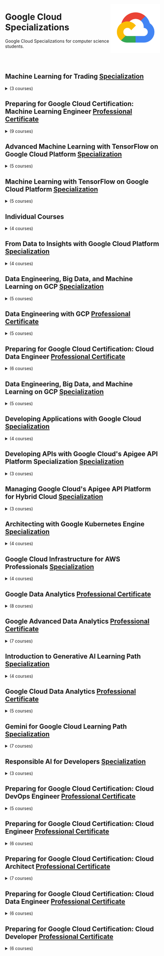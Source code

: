 <a href="https://cloud.google.com/"><img align="right" width="160" src="/logos/google-cloud.png"></img></a>

# Google Cloud Specializations
Google Cloud Specializations for computer science students.

<br><br>

## Machine Learning for Trading [Specialization](https://coursera.org/specializations/machine-learning-trading)

<details>
    <summary>(3 courses)</summary>
    <br>
<table>
    <thead>
        <tr>
<th width="25px">#</th>
<th width="900px">Course Name</th>
<th width="25px">Hrs</th>
        </tr>
    </thead>
    <tbody>
            <tr>
<td align="center">01</td>
<td><a href="https://coursera.org/learn/introduction-trading-machine-learning-gcp">Introduction to Trading, Machine Learning & GCP</a></td>
<td align="center">10</td>
            </tr>
            <tr>
<td align="center">02</td>
<td><a href="https://coursera.org/learn/machine-learning-trading-finance">Using Machine Learning in Trading and Finance</a></td>
<td align="center">10</td>
            </tr>
            <tr>
<td align="center">03</td>
<td><a href="https://coursera.org/learn/trading-strategies-reinforcement-learning">Trading Strategies as a Reinforcement Learning (RL) Problem</a></td>
<td align="center">5</td>
            </tr>
    </tbody>
</table>
</details>

## Preparing for Google Cloud Certification: Machine Learning Engineer [Professional Certificate](https://coursera.org/professional-certificates/preparing-for-google-cloud-machine-learning-engineer-professional-certificate)

<details>
    <summary>(9 courses)</summary>
    <br>
<table>
    <thead>
        <tr>
<th width="25px">#</th>
<th width="900px">Course Name</th>
<th width="25px">Hrs</th>
        </tr>
    </thead>
    <tbody>
            <tr>
<td align="center">01</td>
<td><a href="https://coursera.org/learn/gcp-big-data-ml-fundamentals">Google Cloud Big Data and Machine Learning Fundamentals</a></td>
<td align="center">15</td>
            </tr>
            <tr>
<td align="center">02</td>
<td><a href="https://coursera.org/learn/google-machine-learning">How Google does Machine Learning</a></td>
<td align="center">10</td>
            </tr>
            <tr>
<td align="center">03</td>
<td><a href="https://coursera.org/learn/launching-machine-learning">Launching into Machine Learning</a></td>
<td align="center">10</td>
            </tr>
            <tr>
<td align="center">04</td>
<td><a href="https://coursera.org/learn/intro-tensorflow">Intro to TensorFlow</a></td>
<td align="center">15</td>
            </tr>
            <tr>
<td align="center">05</td>
<td><a href="https://coursera.org/learn/feature-engineering">Feature Engineering</a></td>
<td align="center">15</td>
            </tr>
            <tr>
<td align="center">06</td>
<td><a href="https://coursera.org/learn/art-science-ml">Art and Science of Machine Learning</a></td>
<td align="center">15</td>
            </tr>
            <tr>
<td align="center">07</td>
<td><a href="https://coursera.org/learn/gcp-production-ml-systems">Production Machine Learning Systems</a></td>
<td align="center">10</td>
            </tr>
            <tr>
<td align="center">08</td>
<td><a href="https://coursera.org/learn/mlops-fundamentals">MLOps (Machine Learning Operations) Fundamentals</a></td>
<td align="center">20</td>
            </tr>
            <tr>
<td align="center">09</td>
<td><a href="https://coursera.org/learn/ml-pipelines-google-cloud">ML Pipelines on Google Cloud</a></td>
<td align="center">15</td>
            </tr>
    </tbody>
</table>
</details>

## Advanced Machine Learning with TensorFlow on Google Cloud Platform [Specialization](https://coursera.org/specializations/advanced-machine-learning-tensorflow-gcp)

<details>
    <summary>(5 courses)</summary>
    <br>
<table>
    <thead>
        <tr>
<th width="25px">#</th>
<th width="900px">Course Name</th>
<th width="25px">Hrs</th>
        </tr>
    </thead>
    <tbody>
            <tr>
<td align="center">01</td>
<td><a href="https://coursera.org/learn/end-to-end-ml-tensorflow-gcp">End-to-End Machine Learning with TensorFlow on GCP</a></td>
<td align="center">15</td>
            </tr>
            <tr>
<td align="center">02</td>
<td><a href="https://coursera.org/learn/gcp-production-ml-systems">Production Machine Learning Systems</a></td>
<td align="center">10</td>
            </tr>
            <tr>
<td align="center">03</td>
<td><a href="https://coursera.org/learn/image-understanding-tensorflow-gcp">Image Understanding with TensorFlow on GCP</a></td>
<td align="center">15</td>
            </tr>
            <tr>
<td align="center">04</td>
<td><a href="https://coursera.org/learn/sequence-models-tensorflow-gcp">Sequence Models for Time Series and Natural Language Processing</a></td>
<td align="center">20</td>
            </tr>
            <tr>
<td align="center">05</td>
<td><a href="https://coursera.org/learn/recommendation-models-gcp">Recommendation Systems with TensorFlow on GCP</a></td>
<td align="center">15</td>
            </tr>
    </tbody>
</table>
</details>

## Machine Learning with TensorFlow on Google Cloud Platform [Specialization](https://coursera.org/specializations/machine-learning-tensorflow-gcp)

<details>
    <summary>(5 courses)</summary>
    <br>
<table>
    <thead>
        <tr>
<th width="25px">#</th>
<th width="900px">Course Name</th>
<th width="25px">Hrs</th>
        </tr>
    </thead>
    <tbody>
            <tr>
<td align="center">01</td>
<td><a href="https://coursera.org/learn/google-machine-learning">How Google does Machine Learning</a></td>
<td align="center">10</td>
            </tr>
            <tr>
<td align="center">02</td>
<td><a href="https://coursera.org/learn/launching-machine-learning">Launching into Machine Learning</a></td>
<td align="center">10</td>
            </tr>
            <tr>
<td align="center">03</td>
<td><a href="https://coursera.org/learn/intro-tensorflow">Intro to TensorFlow</a></td>
<td align="center">15</td>
            </tr>
            <tr>
<td align="center">04</td>
<td><a href="https://coursera.org/learn/feature-engineering">Feature Engineering</a></td>
<td align="center">15</td>
            </tr>
            <tr>
<td align="center">05</td>
<td><a href="https://coursera.org/learn/art-science-ml">Art and Science of Machine Learning</a></td>
<td align="center">15</td>
            </tr>
    </tbody>
</table>
</details>

## Individual Courses

<details>
    <summary>(4 courses)</summary>
    <br>
<table>
    <thead>
        <tr>
<th width="25px">#</th>
<th width="900px">Course Name</th>
<th width="25px">Hrs</th>
        </tr>
    </thead>
    <tbody>
            <tr>
<td align="center">01</td>
<td><a href="https://coursera.org/learn/introduction-to-ai-and-machine-learning-on-google-cloud">Introduction to AI and Machine Learning on Google Cloud</a></td>
<td align="center">10</td>
            </tr>
            <tr>
<td align="center">02</td>
<td><a href="https://coursera.org/learn/introduction-to-large-language-models">Introduction to Large Language Models</a></td>
<td align="center">1</td>
            </tr>
            <tr>
<td align="center">03</td>
<td><a href="https://coursera.org/learn/introduction-to-image-generation">Introduction to Image Generation</a></td>
<td align="center">1</td>
            </tr>
            <tr>
<td align="center">04</td>
<td><a href="https://coursera.org/learn/introduction-to-generative-ai-studio">Introduction to Generative AI Studio</a></td>
<td align="center">1</td>
            </tr>
    </tbody>
</table>
</details>

## From Data to Insights with Google Cloud Platform [Specialization](https://coursera.org/specializations/from-data-to-insights-google-cloud-platform)

<details>
    <summary>(4 courses)</summary>
    <br>
<table>
    <thead>
        <tr>
<th width="25px">#</th>
<th width="900px">Course Name</th>
<th width="25px">Hrs</th>
        </tr>
    </thead>
    <tbody>
            <tr>
<td align="center">01</td>
<td><a href="https://coursera.org/learn/gcp-exploring-preparing-data-bigquery">Exploring and Preparing your Data with BigQuery</a></td>
<td align="center">15</td>
            </tr>
            <tr>
<td align="center">02</td>
<td><a href="https://coursera.org/learn/gcp-creating-bigquery-datasets-visualizing-insights">Creating New BigQuery Datasets and Visualizing Insights</a></td>
<td align="center">15</td>
            </tr>
            <tr>
<td align="center">03</td>
<td><a href="https://coursera.org/learn/gcp-advanced-insights-bigquery">Achieving Advanced Insights with BigQuery</a></td>
<td align="center">15</td>
            </tr>
            <tr>
<td align="center">04</td>
<td><a href="https://coursera.org/learn/data-insights-gcp-apply-ml">Applying Machine Learning to your Data with GCP</a></td>
<td align="center">15</td>
            </tr>
    </tbody>
</table>
</details>

## Data Engineering, Big Data, and Machine Learning on GCP [Specialization](https://coursera.org/specializations/gcp-data-machine-learning)

<details>
    <summary>(5 courses)</summary>
    <br>
<table>
    <thead>
        <tr>
<th width="25px">#</th>
<th width="900px">Course Name</th>
<th width="25px">Hrs</th>
        </tr>
    </thead>
    <tbody>
            <tr>
<td align="center">01</td>
<td><a href="https://coursera.org/learn/gcp-big-data-ml-fundamentals">Google Cloud Platform Big Data and Machine Learning Fundamentals</a></td>
<td align="center">15</td>
            </tr>
            <tr>
<td align="center">02</td>
<td><a href="https://coursera.org/learn/leveraging-unstructured-data-dataproc-gcp">Leveraging Unstructured Data with Cloud Dataproc on Google Cloud Platform</a></td>
<td align="center">10</td>
            </tr>
            <tr>
<td align="center">03</td>
<td><a href="https://coursera.org/learn/serverless-data-analysis-bigquery-cloud-dataflow-gcp">Serverless Data Analysis with Google BigQuery and Cloud Dataflow</a></td>
<td align="center">15</td>
            </tr>
            <tr>
<td align="center">04</td>
<td><a href="https://coursera.org/learn/serverless-machine-learning-gcp">Serverless Machine Learning with Tensorflow on Google Cloud Platform</a></td>
<td align="center">15</td>
            </tr>
            <tr>
<td align="center">05</td>
<td><a href="https://coursera.org/learn/building-resilient-streaming-systems-gcp">Building Resilient Streaming Systems on Google Cloud Platform</a></td>
<td align="center">10</td>
            </tr>
    </tbody>
</table>
</details>

## Data Engineering with GCP [Professional Certificate](https://coursera.org/professional-certificates/gcp-data-engineering)

<details>
    <summary>(5 courses)</summary>
    <br>
<table>
    <thead>
        <tr>
<th width="25px">#</th>
<th width="900px">Course Name</th>
<th width="25px">Hrs</th>
        </tr>
    </thead>
    <tbody>
            <tr>
<td align="center">01</td>
<td><a href="https://coursera.org/learn/gcp-big-data-ml-fundamentals">Google Cloud Platform Big Data and Machine Learning Fundamentals</a></td>
<td align="center">15</td>
            </tr>
            <tr>
<td align="center">02</td>
<td><a href="https://coursera.org/learn/leveraging-unstructured-data-dataproc-gcp">Leveraging Unstructured Data with Cloud Dataproc on Google Cloud Platform</a></td>
<td align="center">10</td>
            </tr>
            <tr>
<td align="center">03</td>
<td><a href="https://coursera.org/learn/serverless-data-analysis-bigquery-cloud-dataflow-gcp">Serverless Data Analysis with Google BigQuery and Cloud Dataflow</a></td>
<td align="center">15</td>
            </tr>
            <tr>
<td align="center">04</td>
<td><a href="https://coursera.org/learn/serverless-machine-learning-gcp">Serverless Machine Learning with Tensorflow on Google Cloud Platform</a></td>
<td align="center">15</td>
            </tr>
            <tr>
<td align="center">05</td>
<td><a href="https://coursera.org/learn/building-resilient-streaming-systems-gcp">Building Resilient Streaming Systems on Google Cloud Platform</a></td>
<td align="center">10</td>
            </tr>
    </tbody>
</table>
</details>

## Preparing for Google Cloud Certification: Cloud Data Engineer [Professional Certificate](https://coursera.org/professional-certificates/gcp-data-engineering)

<details>
    <summary>(6 courses)</summary>
    <br>
<table>
    <thead>
        <tr>
<th width="25px">#</th>
<th width="900px">Course Name</th>
<th width="25px">Hrs</th>
        </tr>
    </thead>
    <tbody>
            <tr>
<td align="center">01</td>
<td><a href="https://coursera.org/learn/gcp-big-data-ml-fundamentals">Google Cloud Big Data and Machine Learning Fundamentals</a></td>
<td align="center">15</td>
            </tr>
            <tr>
<td align="center">02</td>
<td><a href="https://coursera.org/learn/data-lakes-data-warehouses-gcp">Modernizing Data Lakes and Data Warehouses with Google Cloud</a></td>
<td align="center">10</td>
            </tr>
            <tr>
<td align="center">03</td>
<td><a href="https://coursera.org/learn/batch-data-pipelines-gcp">Building Batch Data Pipelines on GCP</a></td>
<td align="center">20</td>
            </tr>
            <tr>
<td align="center">04</td>
<td><a href="https://coursera.org/learn/streaming-analytics-systems-gcp">Building Resilient Streaming Analytics Systems on Google Cloud</a></td>
<td align="center">10</td>
            </tr>
            <tr>
<td align="center">05</td>
<td><a href="https://coursera.org/learn/smart-analytics-machine-learning-ai-gcp">Smart Analytics, Machine Learning, and AI on GCP</a></td>
<td align="center">10</td>
            </tr>
            <tr>
<td align="center">06</td>
<td><a href="https://coursera.org/learn/preparing-cloud-professional-data-engineer-exam">Preparing for the Google Cloud Professional Data Engineer Exam</a></td>
<td align="center">10</td>
            </tr>
    </tbody>
</table>
</details>

## Data Engineering, Big Data, and Machine Learning on GCP [Specialization](https://coursera.org/specializations/gcp-data-machine-learning)

<details>
    <summary>(5 courses)</summary>
    <br>
<table>
    <thead>
        <tr>
<th width="25px">#</th>
<th width="900px">Course Name</th>
<th width="25px">Hrs</th>
        </tr>
    </thead>
    <tbody>
            <tr>
<td align="center">01</td>
<td><a href="https://coursera.org/learn/gcp-big-data-ml-fundamentals">Google Cloud Platform Big Data and Machine Learning Fundamentals</a></td>
<td align="center">15</td>
            </tr>
            <tr>
<td align="center">02</td>
<td><a href="https://coursera.org/learn/leveraging-unstructured-data-dataproc-gcp">Leveraging Unstructured Data with Cloud Dataproc on Google Cloud Platform</a></td>
<td align="center">10</td>
            </tr>
            <tr>
<td align="center">03</td>
<td><a href="https://coursera.org/learn/serverless-data-analysis-bigquery-cloud-dataflow-gcp">Serverless Data Analysis with Google BigQuery and Cloud Dataflow</a></td>
<td align="center">15</td>
            </tr>
            <tr>
<td align="center">04</td>
<td><a href="https://coursera.org/learn/serverless-machine-learning-gcp">Serverless Machine Learning with Tensorflow on Google Cloud Platform</a></td>
<td align="center">15</td>
            </tr>
            <tr>
<td align="center">05</td>
<td><a href="https://coursera.org/learn/building-resilient-streaming-systems-gcp">Building Resilient Streaming Systems on Google Cloud Platform</a></td>
<td align="center">10</td>
            </tr>
    </tbody>
</table>
</details>

## Developing Applications with Google Cloud [Specialization](https://coursera.org/specializations/developing-apps-gcp)

<details>
    <summary>(4 courses)</summary>
    <br>
<table>
    <thead>
        <tr>
<th width="25px">#</th>
<th width="900px">Course Name</th>
<th width="25px">Hrs</th>
        </tr>
    </thead>
    <tbody>
            <tr>
<td align="center">01</td>
<td><a href="https://coursera.org/learn/gcp-fundamentals">Google Cloud Fundamentals: Core Infrastructure</a></td>
<td align="center">15</td>
            </tr>
            <tr>
<td align="center">02</td>
<td><a href="https://coursera.org/learn/getting-started-app-development">Getting Started With Application Development</a></td>
<td align="center">20</td>
            </tr>
            <tr>
<td align="center">03</td>
<td><a href="https://coursera.org/learn/securing-integrating-components-app">Securing and Integrating Components of your Application</a></td>
<td align="center">15</td>
            </tr>
            <tr>
<td align="center">04</td>
<td><a href="https://coursera.org/learn/app-deployment-debugging-performance">App Deployment, Debugging, and Performance</a></td>
<td align="center">15</td>
            </tr>
    </tbody>
</table>
</details>

## Developing APIs with Google Cloud's Apigee API Platform Specialization [Specialization](https://www.coursera.org/specializations/apigee-api-gcp)

<details>
    <summary>(3 courses)</summary>
    <br>
<table>
    <thead>
        <tr>
<th width="25px">#</th>
<th width="900px">Course Name</th>
<th width="25px">Hrs</th>
        </tr>
    </thead>
    <tbody>
            <tr>
<td align="center">01</td>
<td><a href="https://www.coursera.org/learn/api-design-apigee-gcp">API Design and Fundamentals of Google Cloud's Apigee API Platform</a></td>
<td align="center">5</td>
            </tr>
            <tr>
<td align="center">02</td>
<td><a href="https://www.coursera.org/learn/api-security-apigee-gcp">API Security on Google Cloud's Apigee API Platform</a></td>
<td align="center">10</td>
            </tr>
            <tr>
<td align="center">03</td>
<td><a href="https://www.coursera.org/learn/api-development-apigee-gcp">API Development on Google Cloud's Apigee API Platform</a></td>
<td align="center">15</td>
            </tr>
    </tbody>
</table>
</details>

## Managing Google Cloud's Apigee API Platform for Hybrid Cloud [Specialization](https://www.coursera.org/specializations/managing-apigee-api-platform-for-hybrid-cloud)

<details>
    <summary>(3 courses)</summary>
    <br>
<table>
    <thead>
        <tr>
<th width="25px">#</th>
<th width="900px">Course Name</th>
<th width="25px">Hrs</th>
        </tr>
    </thead>
    <tbody>
            <tr>
<td align="center">01</td>
<td><a href="https://www.coursera.org/learn/fundamentals-installation-of-apigee-hybrid-api-platform">Architecting and Installing the Apigee Hybrid API Platform</a></td>
<td align="center">5</td>
            </tr>
            <tr>
<td align="center">02</td>
<td><a href="https://www.coursera.org/learn/management-and-security-of-apigee-hybrid-api-platform">Managing and Securing the Apigee Hybrid API Platform</a></td>
<td align="center">2</td>
            </tr>
            <tr>
<td align="center">03</td>
<td><a href="https://www.coursera.org/learn/upgrading-monitoring-and-troubleshooting-apigee-hybrid-api-platform">Upgrading and Monitoring the Apigee Hybrid API Platform</a></td>
<td align="center">1</td>
            </tr>
    </tbody>
</table>
</details>

## Architecting with Google Kubernetes Engine [Specialization](https://coursera.org/specializations/architecting-google-kubernetes-engine)

<details>
    <summary>(4 courses)</summary>
    <br>
<table>
    <thead>
        <tr>
<th width="25px">#</th>
<th width="900px">Course Name</th>
<th width="25px">Hrs</th>
        </tr>
    </thead>
    <tbody>
            <tr>
<td align="center">01</td>
<td><a href="https://coursera.org/learn/gcp-fundamentals">Google Cloud Platform Fundamentals: Core Infrastructure</a></td>
<td align="center">15</td>
            </tr>
            <tr>
<td align="center">02</td>
<td><a href="https://coursera.org/learn/foundations-google-kubernetes-engine-gke">Architecting with Google Kubernetes Engine: Foundations</a></td>
<td align="center">15</td>
            </tr>
            <tr>
<td align="center">03</td>
<td><a href="https://coursera.org/learn/deploying-workloads-google-kubernetes-engine-gke">Architecting with Google Kubernetes Engine: Workloads</a></td>
<td align="center">25</td>
            </tr>
            <tr>
<td align="center">04</td>
<td><a href="https://coursera.org/learn/deploying-secure-kubernetes-containers-in-production">Architecting with Google Kubernetes Engine: Production</a></td>
<td align="center">15</td>
            </tr>
    </tbody>
</table>
</details>

## Google Cloud Infrastructure for AWS Professionals [Specialization](https://coursera.org/specializations/google-cloud-infrastructure-for-aws-professionals)

<details>
    <summary>(4 courses)</summary>
    <br>
<table>
    <thead>
        <tr>
<th width="25px">#</th>
<th width="900px">Course Name</th>
<th width="25px">Hrs</th>
        </tr>
    </thead>
    <tbody>
            <tr>
<td align="center">01</td>
<td><a href="https://coursera.org/learn/gcp-fundamentals-aws">Google Cloud IAM and Networking for AWS Professionals</a></td>
<td align="center">5</td>
            </tr>
            <tr>
<td align="center">02</td>
<td><a href="https://coursera.org/learn/google-cloud-compute-and-scalability-for-aws-professionals">Google Cloud Compute and Scalability for AWS Professionals</a></td>
<td align="center">5</td>
            </tr>
            <tr>
<td align="center">03</td>
<td><a href="https://coursera.org/learn/google-cloud-storage-and-containers-for-aws-professionals">Google Cloud Storage and Containers for AWS Professionals</a></td>
<td align="center">5</td>
            </tr>
            <tr>
<td align="center">04</td>
<td><a href="https://coursera.org/learn/deploy-and-monitor-in-google-cloud-for-aws-professionals">Deploy and Monitor in Google Cloud for AWS Professionals</a></td>
<td align="center">2</td>
            </tr>
    </tbody>
</table>
</details>

## Google Data Analytics [Professional Certificate](https://coursera.org/professional-certificates/google-data-analytics)

<details>
    <summary>(8 courses)</summary>
    <br>
<table>
    <thead>
        <tr>
<th width="25px">#</th>
<th width="900px">Course Name</th>
<th width="25px">Hrs</th>
        </tr>
    </thead>
    <tbody>
            <tr>
<td align="center">01</td>
<td><a href="https://coursera.org/learn/foundations-data">Foundations: Data, Data, Everywhere</a></td>
<td align="center">20</td>
            </tr>
            <tr>
<td align="center">02</td>
<td><a href="https://coursera.org/learn/ask-questions-make-decisions">Ask Questions to Make Data-Driven Decisions</a></td>
<td align="center">20</td>
            </tr>
            <tr>
<td align="center">03</td>
<td><a href="https://coursera.org/learn/data-preparation">Prepare Data for Exploration</a></td>
<td align="center">25</td>
            </tr>
            <tr>
<td align="center">04</td>
<td><a href="https://coursera.org/learn/process-data">Process Data from Dirty to Clean</a></td>
<td align="center">25</td>
            </tr>
            <tr>
<td align="center">05</td>
<td><a href="https://coursera.org/learn/analyze-data">Analyze Data to Answer Questions</a></td>
<td align="center">25</td>
            </tr>
            <tr>
<td align="center">06</td>
<td><a href="https://coursera.org/learn/visualize-data">Share Data Through the Art of Visualization</a></td>
<td align="center">25</td>
            </tr>
            <tr>
<td align="center">07</td>
<td><a href="https://coursera.org/learn/data-analysis-r">Data Analysis with R Programming</a></td>
<td align="center">40</td>
            </tr>
            <tr>
<td align="center">08</td>
<td><a href="https://coursera.org/learn/google-data-analytics-capstone">Google Data Analytics Capstone: Complete a Case Study</a></td>
<td align="center">10</td>
            </tr>
    </tbody>
</table>
</details>

## Google Advanced Data Analytics [Professional Certificate](https://coursera.org/professional-certificates/google-advanced-data-analytics)

<details>
    <summary>(7 courses)</summary>
    <br>
<table>
    <thead>
        <tr>
<th width="25px">#</th>
<th width="900px">Course Name</th>
<th width="25px">Hrs</th>
        </tr>
    </thead>
    <tbody>
            <tr>
<td align="center">01</td>
<td><a href="https://coursera.org/learn/foundations-of-data-science">Foundations of Data Science</a></td>
<td align="center">20</td>
            </tr>
            <tr>
<td align="center">02</td>
<td><a href="https://coursera.org/learn/get-started-with-python">Get Started with Python</a></td>
<td align="center">25</td>
            </tr>
            <tr>
<td align="center">03</td>
<td><a href="https://coursera.org/learn/go-beyond-the-numbers-translate-data-into-insight">Go Beyond the Numbers: Translate Data into Insights</a></td>
<td align="center">30</td>
            </tr>
            <tr>
<td align="center">04</td>
<td><a href="https://coursera.org/learn/the-power-of-statistics">The Power of Statistics</a></td>
<td align="center">35</td>
            </tr>
            <tr>
<td align="center">05</td>
<td><a href="https://coursera.org/learn/regression-analysis-simplify-complex-data-relationships">Regression Analysis: Simplify Complex Data Relationships</a></td>
<td align="center">30</td>
            </tr>
            <tr>
<td align="center">06</td>
<td><a href="https://coursera.org/learn/the-nuts-and-bolts-of-machine-learning">The Nuts and Bolts of Machine Learning</a></td>
<td align="center">35</td>
            </tr>
            <tr>
<td align="center">07</td>
<td><a href="https://coursera.org/learn/google-advanced-data-analytics-capstone">Google Advanced Data Analytics Capstone</a></td>
<td align="center">10</td>
            </tr>
    </tbody>
</table>
</details>

## Introduction to Generative AI Learning Path [Specialization](https://www.coursera.org/specializations/introduction-to-generative-ai)

<details>
    <summary>(4 courses)</summary>
    <br>
<table>
    <thead>
        <tr>
<th width="25px">#</th>
<th width="900px">Course Name</th>
<th width="25px">Hrs</th>
        </tr>
    </thead>
    <tbody>
            <tr>
<td align="center">01</td>
<td><a href="https://www.coursera.org/learn/introduction-to-generative-ai">Introduction to Generative AI</a></td>
<td align="center">1</td>
            </tr>
            <tr>
<td align="center">02</td>
<td><a href="https://www.coursera.org/learn/introduction-to-large-language-models">Introduction to Large Language Models</a></td>
<td align="center">1</td>
            </tr>
            <tr>
<td align="center">03</td>
<td><a href="https://www.coursera.org/learn/introduction-to-responsible-ai">Introduction to Responsible AI</a></td>
<td align="center">1</td>
            </tr>
            <tr>
<td align="center">04</td>
<td><a href="https://www.coursera.org/learn/responsible-ai-applying-ai-principles-with-google-cloud">Responsible AI: Applying AI Principles with Google Cloud</a></td>
<td align="center">1</td>
            </tr>
    </tbody>
</table>
</details>

## Google Cloud Data Analytics [Professional Certificate](https://www.coursera.org/professional-certificates/google-cloud-data-analytics-certificate)

<details>
    <summary>(5 courses)</summary>
    <br>
<table>
    <thead>
        <tr>
<th width="25px">#</th>
<th width="900px">Course Name</th>
<th width="25px">Hrs</th>
        </tr>
    </thead>
    <tbody>
            <tr>
<td align="center">01</td>
<td><a href="https://www.coursera.org/learn/introduction-to-data-analytics-in-google-cloud">Introduction to Data Analytics in Google Cloud</a></td>
<td align="center">15</td>
            </tr>
            <tr>
<td align="center">02</td>
<td><a href="https://www.coursera.org/learn/data-management-and-storage-in-the-cloud">Data Management and Storage in the Cloud</a></td>
<td align="center">25</td>
            </tr>
            <tr>
<td align="center">03</td>
<td><a href="https://www.coursera.org/learn/data-transformation-in-the-cloud">Data Transformation in the Cloud</a></td>
<td align="center">15</td>
            </tr>
            <tr>
<td align="center">04</td>
<td><a href="https://www.coursera.org/learn/the-power-of-storytelling-how-to-visualize-data-in-the-cloud">The Power of Storytelling: How to Visualize Data in the Cloud</a></td>
<td align="center">20</td>
            </tr>
            <tr>
<td align="center">05</td>
<td><a href="https://www.coursera.org/learn/put-it-all-together-prepare-for-a-cloud-data-analyst-job">Put It All Together: Prepare for a Cloud Data Analyst Job</a></td>
<td align="center">15</td>
            </tr>
    </tbody>
</table>
</details>

## Gemini for Google Cloud Learning Path [Specialization](https://www.coursera.org/specializations/gemini-for-google-cloud-learning-path)

<details>
    <summary>(7 courses)</summary>
    <br>
<table>
    <thead>
        <tr>
<th width="25px">#</th>
<th width="900px">Course Name</th>
<th width="25px">Hrs</th>
        </tr>
    </thead>
    <tbody>
            <tr>
<td align="center">01</td>
<td><a href="https://www.coursera.org/learn/gemini-for-application-developers">Gemini for Application Developers</a></td>
<td align="center">2</td>
            </tr>
            <tr>
<td align="center">02</td>
<td><a href="https://www.coursera.org/learn/gemini-for-cloud-architects">Gemini for Cloud Architects</a></td>
<td align="center">1</td>
            </tr>
            <tr>
<td align="center">03</td>
<td><a href="https://www.coursera.org/learn/gemini-for-data-scientists-and-analysts">Gemini for Data Scientists and Analysts</a></td>
<td align="center">2</td>
            </tr>
            <tr>
<td align="center">04</td>
<td><a href="https://www.coursera.org/learn/gemini-for-network-engineers">Gemini for Network Engineers</a></td>
<td align="center">1</td>
            </tr>
            <tr>
<td align="center">05</td>
<td><a href="https://www.coursera.org/learn/gemini-for-security-engineers">Gemini for Security Engineers</a></td>
<td align="center">1</td>
            </tr>
            <tr>
<td align="center">06</td>
<td><a href="https://www.coursera.org/learn/gemini-for-devops-engineers">Gemini for DevOps Engineers</a></td>
<td align="center">1</td>
            </tr>
            <tr>
<td align="center">07</td>
<td><a href="https://www.coursera.org/learn/gemini-for-end-to-end-sdlc">Gemini for end-to-end SDLC</a></td>
<td align="center">1</td>
            </tr>
    </tbody>
</table>
</details>

## Responsible AI for Developers [Specialization](https://www.coursera.org/specializations/responsible-ai-for-developers)

<details>
    <summary>(3 courses)</summary>
    <br>
<table>
    <thead>
        <tr>
<th width="25px">#</th>
<th width="900px">Course Name</th>
<th width="25px">Hrs</th>
        </tr>
    </thead>
    <tbody>
            <tr>
<td align="center">01</td>
<td><a href="https://www.coursera.org/learn/responsible-ai-for-developers-fairness--bias">Responsible AI for Developers: Fairness & Bias</a></td>
<td align="center">5</td>
            </tr>
            <tr>
<td align="center">02</td>
<td><a href="https://www.coursera.org/learn/responsible-ai-for-developers-interpretabilitytransparency">Responsible AI for Developers: Interpretability & Transparency</a></td>
<td align="center">5</td>
            </tr>
            <tr>
<td align="center">03</td>
<td><a href="https://www.coursera.org/learn/responsible-ai-for-developers-privacy-and-safety">Responsible AI for Developers: Privacy & Safety</a></td>
<td align="center">5</td>
            </tr>
    </tbody>
</table>
</details>

## Preparing for Google Cloud Certification: Cloud DevOps Engineer [Professional Certificate](https://coursera.org/professional-certificates/sre-devops-engineer-google-cloud)

<details>
    <summary>(5 courses)</summary>
    <br>
<table>
    <thead>
        <tr>
<th width="25px">#</th>
<th width="900px">Course Name</th>
<th width="25px">Hrs</th>
        </tr>
    </thead>
    <tbody>
           <tr>
<td align="center">01</td>
<td><a href="https://coursera.org/learn/gcp-fundamentals">Google Cloud Fundamentals: Core Infrastructure</a></td>
<td align="center">15</td>
            </tr>
            <tr>
<td align="center">02</td>
<td><a href="https://coursera.org/learn/developing-a-google-sre-culture">Developing a Google SRE Culture</a></td>
<td align="center">10</td>
            </tr>
            <tr>
<td align="center">03</td>
<td><a href="https://coursera.org/learn/cloud-infrastructure-design-process">Reliable Google Cloud Infrastructure: Design and Process</a></td>
<td align="center">10</td>
            </tr>
            <tr>
<td align="center">04</td>
<td><a href="https://coursera.org/learn/logging-monitoring-observability-google-cloud">Logging, Monitoring and Observability in Google Cloud</a></td>
<td align="center">15</td>
            </tr>
            <tr>
<td align="center">05</td>
<td><a href="https://coursera.org/learn/google-kubernetes-engine">Getting Started with Google Kubernetes Engine</a></td>
<td align="center">15</td>
            </tr>
    </tbody>
</table>
</details>

## Preparing for Google Cloud Certification: Cloud Engineer [Professional Certificate](https://coursera.org/professional-certificates/cloud-engineering-gcp)

<details>
    <summary>(6 courses)</summary>
    <br>
<table>
    <thead>
        <tr>
<th width="25px">#</th>
<th width="900px">Course Name</th>
<th width="25px">Hrs</th>
        </tr>
    </thead>
    <tbody>
            <tr>
<td align="center">01</td>
<td><a href="https://coursera.org/learn/gcp-fundamentals">Google Cloud Fundamentals: Core Infrastructure</a></td>
<td align="center">15</td>
            </tr>
            <tr>
<td align="center">02</td>
<td><a href="https://coursera.org/learn/gcp-infrastructure-foundation">Essential Google Cloud Infrastructure: Foundation</a></td>
<td align="center">10</td>
            </tr>
            <tr>
<td align="center">03</td>
<td><a href="https://coursera.org/learn/gcp-infrastructure-core-services">Essential Google Cloud Infrastructure: Core Services</a></td>
<td align="center">10</td>
            </tr>
            <tr>
<td align="center">04</td>
<td><a href="https://coursera.org/learn/gcp-infrastructure-scaling-automation">Elastic Google Cloud Infrastructure: Scaling and Automation</a></td>
<td align="center">10</td>
            </tr>
            <tr>
<td align="center">05</td>
<td><a href="https://coursera.org/learn/foundations-google-kubernetes-engine-gke">Architecting with Google Kubernetes Engine: Foundations</a></td>
<td align="center">15</td>
            </tr>
            <tr>
<td align="center">06</td>
<td><a href="https://coursera.org/learn/preparing-cloud-associate-cloud-engineer-exam">Preparing for the Google Cloud Associate Cloud Engineer Exam</a></td>
<td align="center">10</td>
            </tr>
    </tbody>
</table>
</details>

## Preparing for Google Cloud Certification: Cloud Architect [Professional Certificate](https://coursera.org/professional-certificates/gcp-cloud-architect)

<details>
    <summary>(7 courses)</summary>
    <br>
<table>
    <thead>
        <tr>
<th width="25px">#</th>
<th width="900px">Course Name</th>
<th width="25px">Hrs</th>
        </tr>
    </thead>
    <tbody>
            <tr>
<td align="center">01</td>
<td><a href="https://coursera.org/learn/gcp-fundamentals">Google Cloud Fundamentals: Core Infrastructure</a></td>
<td align="center">15</td>
            </tr>
            <tr>
<td align="center">02</td>
<td><a href="https://coursera.org/learn/gcp-infrastructure-foundation">Essential Google Cloud Infrastructure: Foundation</a></td>
<td align="center">10</td>
            </tr>
            <tr>
<td align="center">03</td>
<td><a href="https://coursera.org/learn/gcp-infrastructure-core-services">Essential Google Cloud Infrastructure: Core Services</a></td>
<td align="center">10</td>
            </tr>
            <tr>
<td align="center">04</td>
<td><a href="https://coursera.org/learn/gcp-infrastructure-scaling-automation">Elastic Google Cloud Infrastructure: Scaling and Automation</a></td>
<td align="center">10</td>
            </tr>
            <tr>
<td align="center">05</td>
<td><a href="https://coursera.org/learn/cloud-infrastructure-design-process">Reliable Google Cloud Infrastructure: Design and Process</a></td>
<td align="center">10</td>
            </tr>
            <tr>
<td align="center">06</td>
<td><a href="https://coursera.org/learn/foundations-google-kubernetes-engine-gke">Architecting with Google Kubernetes Engine: Foundations</a></td>
<td align="center">15</td>
            </tr>
            <tr>
<td align="center">07</td>
<td><a href="https://coursera.org/learn/preparing-cloud-professional-cloud-architect-exam">Preparing for the Google Cloud Professional Cloud Architect Exam</a></td>
<td align="center">15</td>
            </tr>
    </tbody>
</table>
</details>

## Preparing for Google Cloud Certification: Cloud Data Engineer [Professional Certificate](https://coursera.org/professional-certificates/gcp-data-engineering)

<details>
    <summary>(6 courses)</summary>
    <br>
<table>
    <thead>
        <tr>
<th width="25px">#</th>
<th width="900px">Course Name</th>
<th width="25px">Hrs</th>
        </tr>
    </thead>
    <tbody>
            <tr>
<td align="center">01</td>
<td><a href="https://coursera.org/learn/gcp-big-data-ml-fundamentals">Google Cloud Big Data and Machine Learning Fundamentals</a></td>
<td align="center">15</td>
            </tr>
            <tr>
<td align="center">02</td>
<td><a href="https://coursera.org/learn/data-lakes-data-warehouses-gcp">Modernizing Data Lakes and Data Warehouses with Google Cloud</a></td>
<td align="center">10</td>
            </tr>
            <tr>
<td align="center">03</td>
<td><a href="https://coursera.org/learn/batch-data-pipelines-gcp">Building Batch Data Pipelines on GCP</a></td>
<td align="center">20</td>
            </tr>
            <tr>
<td align="center">04</td>
<td><a href="https://coursera.org/learn/streaming-analytics-systems-gcp">Building Resilient Streaming Analytics Systems on Google Cloud</a></td>
<td align="center">10</td>
            </tr>
            <tr>
<td align="center">05</td>
<td><a href="https://coursera.org/learn/smart-analytics-machine-learning-ai-gcp">Smart Analytics, Machine Learning, and AI on GCP</a></td>
<td align="center">10</td>
            </tr>
            <tr>
<td align="center">06</td>
<td><a href="https://coursera.org/learn/preparing-cloud-professional-data-engineer-exam">Preparing for the Google Cloud Professional Data Engineer Exam</a></td>
<td align="center">10</td>
            </tr>
    </tbody>
</table>
</details>

## Preparing for Google Cloud Certification: Cloud Developer [Professional Certificate](https://coursera.org/professional-certificates/google-cloud-developer)

<details>
    <summary>(6 courses)</summary>
    <br>
<table>
    <thead>
        <tr>
<th width="25px">#</th>
<th width="900px">Course Name</th>
<th width="25px">Hrs</th>
        </tr>
    </thead>
    <tbody>
            <tr>
<td align="center">01</td>
<td><a href="https://coursera.org/learn/gcp-fundamentals">Google Cloud Fundamentals: Core Infrastructure</a></td>
<td align="center">10</td>
            </tr>
            <tr>
<td align="center">02</td>
<td><a href="https://coursera.org/learn/google-kubernetes-engine">Getting Started with Google Kubernetes Engine</a></td>
<td align="center">10</td>
            </tr>
            <tr>
<td align="center">03</td>
<td><a href="https://coursera.org/learn/getting-started-app-development">Getting Started With Application Development</a></td>
<td align="center">15</td>
            </tr>
            <tr>
<td align="center">04</td>
<td><a href="https://coursera.org/learn/securing-integrating-components-app">Securing and Integrating Components of your Application</a></td>
<td align="center">15</td>
            </tr>
            <tr>
<td align="center">05</td>
<td><a href="https://coursera.org/learn/app-deployment-debugging-performance">App Deployment, Debugging, and Performance</a></td>
<td align="center">10</td>
            </tr>
            <tr>
<td align="center">06</td>
<td><a href="https://coursera.org/learn/application-development-with-cloud-run">Application Development with Cloud Run</a></td>
<td align="center">10</td>
            </tr>
    </tbody>
</table>
</details>
